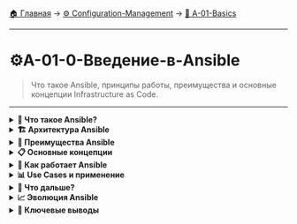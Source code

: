 [🏠 Главная](../../README.md) → [⚙️ Configuration-Management](../../README.md#-configuration-management) → [🚀 A-01-Basics](../../README.md#-a-01-basics)

---

# ⚙️A-01-0-Введение-в-Ansible
> Что такое Ansible, принципы работы, преимущества и основные концепции Infrastructure as Code.

---

<details>
<summary><b>🎯 Что такое Ansible?</b></summary>

---

### Определение и основные концепции

+++text
# Ansible - система управления конфигурациями и автоматизации
┌─────────────────────────────────┐
│         Ansible                 │
│   Automation Engine             │
├─────────────────────────────────┤
│  ✅ Простота использования      │
│  ✅ Агентless архитектура       │
│  ✅ Идемпотентность             │
│  ✅ Declarative подход          │
│  ✅ SSH для коммуникации        │
└─────────────────────────────────┘
---text

**Ключевые характеристики:**
- ✅ **Agentless** - не требует установки агентов на управляемые узлы
- ✅ **Идемпотентность** - повторное выполнение дает тот же результат
- ✅ **Declarative** - описываем "что", а не "как"
- ✅ **Простота** - YAML синтаксис, низкий порог входа
- ✅ **Мощность** - богатая экосистема модулей

### Ansible в DevOps контексте

+++text
# Место Ansible в DevOps цепочке
Разработка → Сборка → Тестирование → Развертывание → Мониторинг
                            ↓
                   Ansible (Configuration Management)

# Что автоматизируем с Ansible:
🔧 Настройка серверов
📦 Установка ПО и обновлений  
🔧 Конфигурация сервисов
🚀 Развертывание приложений
🔒 Управление безопасностью
---text

---

</details>

<details>
<summary><b>🏗️ Архитектура Ansible</b></summary>

---

### Компоненты системы

+++text
# Архитектура Ansible
┌─────────────────┐    SSH/SFTP     ┌─────────────────┐
│ Control Node    │ ──────────────→ │ Managed Nodes   │
│ (Ansible Host)  │ ←────────────── │ (Целевые сервера)│
└─────────────────┘                 └─────────────────┘
         ↓                                   ↓
┌─────────────────┐                 ┌─────────────────┐
│   Inventory     │                 │   Python        │
│   Playbooks     │                 │   Модули        │
│   Modules       │                 │   Факты         │
└─────────────────┘                 └─────────────────┘
---text

### Ключевые компоненты

+++text
🔧 Control Node:
• Хост с установленным Ansible
• Управляет выполнением playbook
• Требует Python 3.8+

🎯 Managed Nodes:
• Целевые серверы для управления
• Требуют только Python и SSH
• Не требуют агентов

📁 Inventory:
• Список управляемых узлов
• Группировка серверов
• Переменные для групп/хостов

📝 Playbooks:
• YAML файлы с инструкциями
• Описывают желаемое состояние
• Содержат tasks, roles, variables
---text

---

</details>

<details>
<summary><b>🚀 Преимущества Ansible</b></summary>

---

### Сравнение с другими инструментами

+++text
# Ansible vs Другие инструменты
┌─────────────────┬─────────────────┬─────────────────┐
│    Ansible      │     Puppet      │     Chef        │
├─────────────────┼─────────────────┼─────────────────┤
│   Agentless     │   Agent-based   │   Agent-based   │
│   YAML syntax   │   DSL syntax    │   Ruby DSL      │
│   Push model    │   Pull model    │   Pull model    │
│   Easy learning │   Steep learning│   Medium learning│
└─────────────────┴─────────────────┴─────────────────┘
---text

### Ключевые преимущества

+++text
🎯 Простота использования:
• YAML - человекочитаемый формат
• Минимальные требования к инфраструктуре
• Быстрый старт

🔧 Гибкость:
• Более 750 встроенных модулей
• Поддержка облачных провайдеров
• Интеграция с Docker, Kubernetes

⚡ Эффективность:
• Параллельное выполнение
• Идемпотентность операций
• Минимальные накладные расходы

🏢 Enterprise-ready:
• Ansible Tower/AWX
• Ролевой доступ
• Логирование и аудит
---text

---

</details>

<details>
<summary><b>📋 Основные концепции</b></summary>

---

### Ключевые термины

+++text
📖 Inventory - перечень управляемых узлов
📝 Playbook - файл с набором инструкций
🎯 Play - секция в playbook для группы хостов
⚙️ Task - отдельная операция (вызов модуля)
🏗️ Role - переиспользуемый набор tasks, handlers, templates
🔧 Module - единица работы (package, service, file)
📊 Fact - информация о системе (автоматически собирается)
🔄 Handler - special task triggered by notify
---text

### Идемпотентность

+++text
# Идемпотентность - ключевой принцип
Повторное выполнение → Тот же результат

Пример:
- Установка пакета: если установлен - ничего не делать
- Запуск сервиса: если запущен - не перезапускать
- Создание пользователя: если существует - не создавать

Преимущества:
✅ Безопасность - можно запускать многократно
✅ Надежность - предсказуемый результат
✅ Упрощение - не нужно проверять состояние перед действием
---text

### Declarative подход

+++text
# Declarative vs Imperative
┌─────────────────┬─────────────────┐
│   Declarative   │   Imperative    │
│    (Ansible)    │   (Shell scripts)│
├─────────────────┼─────────────────┤
│   ОПИСЫВАЕМ     │   КАК СДЕЛАТЬ   │
│   ЧТО ХОТИМ     │                 │
│                 │                 │
│ - name: Ensure  │ apt install     │
│   package is    │ nginx           │
│   installed     │                 │
│   package:      │                 │
│     name: nginx │                 │
│     state:      │                 │
│     present     │                 │
└─────────────────┴─────────────────┘
---text

---

</details>

<details>
<summary><b>🔧 Как работает Ansible</b></summary>

---

### Процесс выполнения

+++text
# Workflow выполнения Playbook
1. 📋 Парсинг Inventory - определение целевых хостов
2. 🔍 Сбор Facts - информация о системе
3. 📝 Выполнение Tasks - последовательное выполнение операций
4. 📊 Обработка Results - сбор и вывод результатов
5. 📈 Генерация Reports - статистика выполнения

# Для каждого Managed Node:
• Установка SSH соединения
• Копирование модуля Python
• Выполнение модуля
• Удаление временных файлов
• Возврат результата
---text

### Модель выполнения

+++text
# Push модель Ansible
Control Node инициирует все операции:

┌─────────────┐   1. SSH connect    ┌─────────────┐
│             │ ──────────────────→ │             │
│ Control     │   2. Copy module    │ Managed     │
│   Node      │ ──────────────────→ │   Node      │
│             │   3. Execute        │             │
│             │ ←────────────────── │             │
└─────────────┘   4. Get result     └─────────────┘

Преимущества Push модели:
✅ Централизованное управление
✅ Мгновенное выполнение
✅ Не требует агентов
✅ Проще безопасность
---text

---

</details>

<details>
<summary><b>📊 Use Cases и применение</b></summary>

---

### Типичные сценарии использования

+++text
🏢 Configuration Management:
• Настройка серверов
• Управление пользователями
• Конфигурация сервисов

🚀 Application Deployment:
• Развертывание приложений
• Миграции баз данных
• Обновления версий

☁️ Cloud Provisioning:
• Создание VM в облаках
• Настройка сетей
• Управление ресурсами

🔒 Security Compliance:
• Применение security policies
• Аудит конфигураций
• Исправление уязвимостей
---text

### Ansible в реальных проектах

+++text
📈 Масштабируемость:
• Управление тысячами серверов
• Параллельное выполнение
• Организация через роли

🔄 Непрерывность:
• Disaster recovery
• Backup automation
• Monitoring setup

🔧 Интеграции:
• Docker и контейнеры
• Kubernetes кластеры
• CI/CD пайплайны
---text

---

</details>

<details>
<summary><b>🎯 Что дальше?</b></summary>

---

### Путь изучения Ansible

+++text
📚 Следующие темы:
1. Установка и базовая настройка
2. Инвентарь и управление хостами
3. Ad-Hoc команды для быстрых задач
4. Playbook - основа автоматизации
5. Переменные и шаблоны
6. Роли для переиспользования кода

🎯 К концу курса вы сможете:
• Автоматизировать настройку серверов
• Развертывать сложные приложения
• Управлять инфраструктурой как код
• Интегрировать Ansible в CI/CD
---text

### Требования для начала

+++text
🖥️ Базовые знания:
• Linux командная строка
• SSH и ключи доступа
• Основы YAML синтаксиса
• Понимание клиент-серверной архитектуры

🔧 Технические требования:
• Control Node: Linux/macOS с Python 3.8+
• Managed Nodes: Linux с Python и SSH
• Доступ по SSH с ключами
---text

---

</details>

<details>
<summary><b>📈 Эволюция Ansible</b></summary>

---

### История и развитие

+++text
# Хронология Ansible
2012 - Первый релиз Michael DeHaan
2013 - Red Hat инвестирует в проект
2015 - Red Hat приобретает Ansible
2016 - Ansible Tower становится AWX
2019 - Ansible 2.8 с улучшениями
2021 - Ansible 4.0 с Python 3 поддержкой
2023 - Ansible 7.0 с новыми модулями

# Ключевые вехи:
• Рост сообщества до 5000+ контрибьюторов
• 750+ встроенных модулей
• Интеграция с major cloud providers
• Enterprise решения через Ansible Automation Platform
---text

### Экосистема Ansible

+++text
🔧 Ansible Core - базовая функциональность
🏢 Ansible Galaxy - репозиторий ролей
🎛️ Ansible Tower / AWX - веб-интерфейс и управление
☁️ Ansible Collections - пакеты модулей
📚 Ansible Documentation - полная документация

# Сообщество:
• Активная разработка
• Регулярные обновления
• Богатая база знаний
• Поддержка enterprise
---text

---

</details>

<details>
<summary><b>🎯 Ключевые выводы</b></summary>

---

### Основные принципы

+++text
1. 🚀 Agentless архитектура - простота развертывания
2. 📝 Declarative подход - описываем желаемое состояние
3. 🔄 Идемпотентность - безопасность повторных запусков
4. 🔧 Модульность - богатая экосистема модулей
5. 👥 Сообщество - активная разработка и поддержка
---text

### Почему выбирают Ansible?

+++text
✅ Низкий порог входа - YAML синтаксис
✅ Минимальные требования - только SSH и Python
✅ Широкая поддержка - все major ОС и облака
✅ Enterprise-ready - масштабируемость и безопасность
✅ Активное развитие - постоянные улучшения
---text

### Что изучаем дальше?

+++text
📚 Следующая тема: Установка и базовая настройка Ansible
🎯 Практика: Настройка Control Node и первых Managed Nodes
🔧 Инструменты: Знакомство с ansible.cfg и inventory
---text

---

</details>
